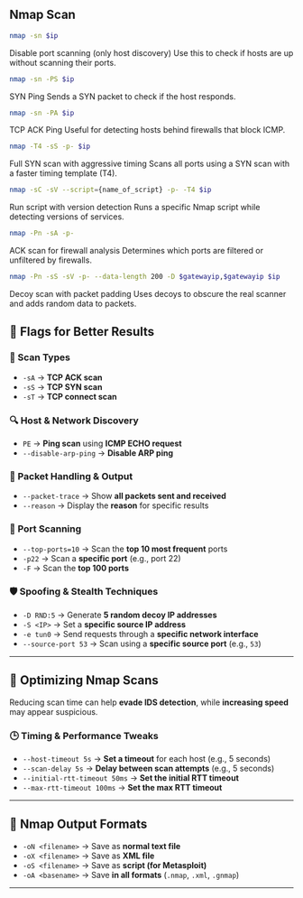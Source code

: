 ## Nmap Scan

```sh
nmap -sn $ip  
```
Disable port scanning (only host discovery)
Use this to check if hosts are up without scanning their ports.

```sh
nmap -sn -PS $ip
```
SYN Ping
Sends a SYN packet to check if the host responds.

```sh
nmap -sn -PA $ip
```
TCP ACK Ping
Useful for detecting hosts behind firewalls that block ICMP.

```sh
nmap -T4 -sS -p- $ip
```
Full SYN scan with aggressive timing
Scans all ports using a SYN scan with a faster timing template (T4).

```sh
nmap -sC -sV --script={name_of_script} -p- -T4 $ip
```
 Run script with version detection
 Runs a specific Nmap script while detecting versions of services.

```sh
nmap -Pn -sA -p-
```
ACK scan for firewall analysis
Determines which ports are filtered or unfiltered by firewalls.

```sh
nmap -Pn -sS -sV -p- --data-length 200 -D $gatewayip,$gatewayip $ip
```
Decoy scan with packet padding
Uses decoys to obscure the real scanner and adds random data to packets.


## 🔹 Flags for Better Results  

### 🚀 Scan Types  
- `-sA` → **TCP ACK scan**  
- `-sS` → **TCP SYN scan**  
- `-sT` → **TCP connect scan**  

### 🔍 Host & Network Discovery  
- `PE` → **Ping scan** using **ICMP ECHO request**  
- `--disable-arp-ping` → **Disable ARP ping**  

### 📡 Packet Handling & Output  
- `--packet-trace` → Show **all packets sent and received**  
- `--reason` → Display the **reason** for specific results  

### 🔢 Port Scanning  
- `--top-ports=10` → Scan the **top 10 most frequent** ports  
- `-p22` → Scan a **specific port** (e.g., port 22)  
- `-F` → Scan the **top 100 ports**  

### 🛡️ Spoofing & Stealth Techniques  
- `-D RND:5` → Generate **5 random decoy IP addresses**  
- `-S <IP>` → Set a **specific source IP address**  
- `-e tun0` → Send requests through a **specific network interface**  
- `--source-port 53` → Scan using a **specific source port** (e.g., `53`)  

---

## 🎯 Optimizing Nmap Scans  

Reducing scan time can help **evade IDS detection**, while **increasing speed** may appear suspicious.  

### 🕒 Timing & Performance Tweaks  
- `--host-timeout 5s` → **Set a timeout** for each host (e.g., 5 seconds)  
- `--scan-delay 5s` → **Delay between scan attempts** (e.g., 5 seconds)  
- `--initial-rtt-timeout 50ms` → **Set the initial RTT timeout**  
- `--max-rtt-timeout 100ms` → **Set the max RTT timeout**  

---

## 📂 Nmap Output Formats  

- `-oN <filename>` → Save as **normal text file**  
- `-oX <filename>` → Save as **XML file**  
- `-oS <filename>` → Save as **script (for Metasploit)**  
- `-oA <basename>` → Save **in all formats** (`.nmap`, `.xml`, `.gnmap`)  

---

